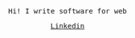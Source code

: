 <samp>

  <p align="center">Hi! I write software for web</p>
  <p align="center"><a href="https://www.linkedin.com/in/cicerolinoeneto">Linkedin</a></p>

</samp>
